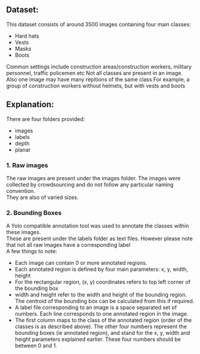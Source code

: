 
## Dataset:

This dataset consists of around 3500 images containing four main classes:
 - Hard hats
 - Vests
 - Masks
 - Boots

Common settings include construction areas/construction workers, military personnel, traffic policemen etc 
Not all classes are present in an image. Also one image may have many repitions of the same class 
For example, a group of construction workers without helmets, but with vests and boots 

## Explanation:
There are four folders provided:
 - images
 - labels
 - depth
 - planar

### 1. Raw images  
The raw images are present under the images folder. The images were collected by crowdsourcing and do not follow any particular naming convention.   
They are also of varied sizes.    

### 2. Bounding Boxes   
A Yolo compatible annotation tool was used to annotate the classes within these images.   
These are present under the labels folder as text files. However please note that not all raw images have a corresponding label   
A few things to note:  
- Each image can contain 0 or more annotated regions.    
- Each annotated region is defined by four main parameters: x, y, width, height   
- For the rectangular region, (x, y) coordinates refers to top left corner of the bounding box   
- width and height refer to the width and height of the bounding region. The centroid of the bounding box can be calculated from this if required.  
- A label file corresponding to an image is a space separated set of numbers. Each line corresponds to one annotated region in the image.  
- The first column maps to the class of the annotated region (order of the classes is as described above). The other four numbers represent the bounding boxes (ie annotated region), and stand for the x, y, width and height parameters explained earlier. These four numbers should be between 0 and 1. 

    
